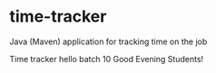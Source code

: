 # time-tracker
Java (Maven) application for tracking time on the job

Time tracker
hello batch 10
Good Evening Students!
